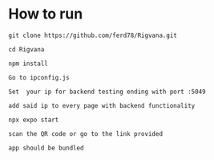 # How to run

``` git clone https://github.com/ferd78/Rigvana.git ```

``` cd Rigvana ```

``` npm install ```

```Go to ipconfig.js```

```Set  your ip for backend testing ending with port :5049```

```add said ip to every page with backend functionality```

``` npx expo start ```

```scan the QR code or go to the link provided```

```app should be bundled```


